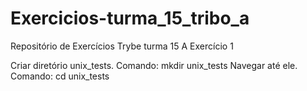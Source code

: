 # Exercicios-turma_15_tribo_a
Repositório de Exercícios Trybe turma 15 A
Exercício 1

Criar diretório unix_tests.
Comando: mkdir unix_tests
Navegar até ele.
Comando: cd unix_tests
